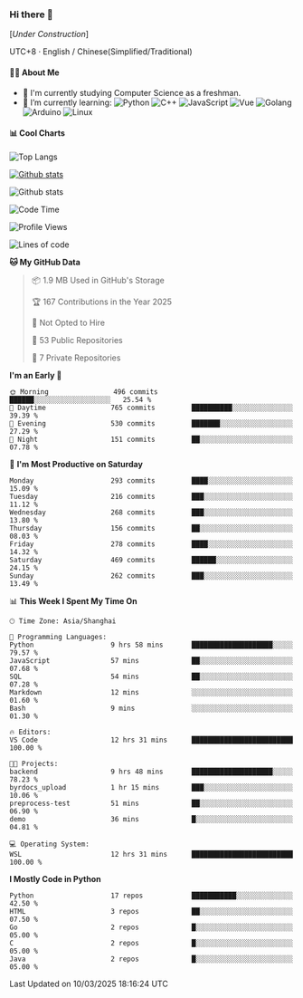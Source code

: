 ### Hi there 👋

\[*Under Construction*\]

UTC+8 · English / Chinese(Simplified/Traditional)

<!--
**NoNormalCreeper/NoNormalCreeper** is a ✨ _special_ ✨ repository because its `README.md` (this file) appears on your GitHub profile.

Here are some ideas to get you started:

- 🔭 I’m currently working on ...
- 🌱 I’m currently learning ...
- 👯 I’m looking to collaborate on ...
- 🤔 I’m looking for help with ...
- 💬 Ask me about ...
- 📫 How to reach me: ...
- 😄 Pronouns: ...
- ⚡ Fun fact: ...
-->

#### 👩‍💻 About Me

- 🏫 I'm currently studying Computer Science as a freshman.
- 🌱 I’m currently learning: 
![Python](https://img.shields.io/badge/-Python-blue?style=flat-square&logo=Python&logoColor=fff)
![C++](https://img.shields.io/badge/-C%2B%2B-00599C?style=flat-square&logo=C%2B%2B&logoColor=fff)
![JavaScript](https://img.shields.io/badge/-JavaScript-ffca18?style=flat-square&logo=JavaScript&logoColor=fff)
![Vue](https://img.shields.io/badge/-Vue-4FC08D?style=flat-square&logo=Vue.js&logoColor=fff)
![Golang](https://img.shields.io/badge/-Go-007d9c?style=flat-square&logo=Go&logoColor=fff)
![Arduino](https://img.shields.io/badge/-Arduino-00979D?style=flat-square&logo=Arduino&logoColor=fff)
![Linux](https://img.shields.io/badge/-Linux-FCC624?style=flat-square&logo=Linux&logoColor=fff)

#### 📊 Cool Charts

![Top Langs](https://github-readme-stats.vercel.app/api/top-langs/?username=NoNormalCreeper&layout=compact)

[![Github stats](https://github-readme-stats.vercel.app/api?username=NoNormalCreeper&show_icons=true)](https://github.com/anuraghazra/github-readme-stats)

![Github stats](https://github-profile-trophy.vercel.app/?username=NoNormalCreeper)


<!--START_SECTION:waka-->
![Code Time](http://img.shields.io/badge/Code%20Time-324%20hrs%2020%20mins-blue)

![Profile Views](http://img.shields.io/badge/Profile%20Views-24-blue)

![Lines of code](https://img.shields.io/badge/From%20Hello%20World%20I%27ve%20Written-2.7%20million%20lines%20of%20code-blue)

**🐱 My GitHub Data** 

> 📦 1.9 MB Used in GitHub's Storage 
 > 
> 🏆 167 Contributions in the Year 2025
 > 
> 🚫 Not Opted to Hire
 > 
> 📜 53 Public Repositories 
 > 
> 🔑 7 Private Repositories 
 > 
**I'm an Early 🐤** 

```text
🌞 Morning                496 commits         ██████░░░░░░░░░░░░░░░░░░░   25.54 % 
🌆 Daytime                765 commits         ██████████░░░░░░░░░░░░░░░   39.39 % 
🌃 Evening                530 commits         ███████░░░░░░░░░░░░░░░░░░   27.29 % 
🌙 Night                  151 commits         ██░░░░░░░░░░░░░░░░░░░░░░░   07.78 % 
```
📅 **I'm Most Productive on Saturday** 

```text
Monday                   293 commits         ████░░░░░░░░░░░░░░░░░░░░░   15.09 % 
Tuesday                  216 commits         ███░░░░░░░░░░░░░░░░░░░░░░   11.12 % 
Wednesday                268 commits         ███░░░░░░░░░░░░░░░░░░░░░░   13.80 % 
Thursday                 156 commits         ██░░░░░░░░░░░░░░░░░░░░░░░   08.03 % 
Friday                   278 commits         ████░░░░░░░░░░░░░░░░░░░░░   14.32 % 
Saturday                 469 commits         ██████░░░░░░░░░░░░░░░░░░░   24.15 % 
Sunday                   262 commits         ███░░░░░░░░░░░░░░░░░░░░░░   13.49 % 
```


📊 **This Week I Spent My Time On** 

```text
🕑︎ Time Zone: Asia/Shanghai

💬 Programming Languages: 
Python                   9 hrs 58 mins       ████████████████████░░░░░   79.57 % 
JavaScript               57 mins             ██░░░░░░░░░░░░░░░░░░░░░░░   07.68 % 
SQL                      54 mins             ██░░░░░░░░░░░░░░░░░░░░░░░   07.28 % 
Markdown                 12 mins             ░░░░░░░░░░░░░░░░░░░░░░░░░   01.60 % 
Bash                     9 mins              ░░░░░░░░░░░░░░░░░░░░░░░░░   01.30 % 

🔥 Editors: 
VS Code                  12 hrs 31 mins      █████████████████████████   100.00 % 

🐱‍💻 Projects: 
backend                  9 hrs 48 mins       ████████████████████░░░░░   78.23 % 
byrdocs_upload           1 hr 15 mins        ███░░░░░░░░░░░░░░░░░░░░░░   10.06 % 
preprocess-test          51 mins             ██░░░░░░░░░░░░░░░░░░░░░░░   06.90 % 
demo                     36 mins             █░░░░░░░░░░░░░░░░░░░░░░░░   04.81 % 

💻 Operating System: 
WSL                      12 hrs 31 mins      █████████████████████████   100.00 % 
```

**I Mostly Code in Python** 

```text
Python                   17 repos            ███████████░░░░░░░░░░░░░░   42.50 % 
HTML                     3 repos             ██░░░░░░░░░░░░░░░░░░░░░░░   07.50 % 
Go                       2 repos             █░░░░░░░░░░░░░░░░░░░░░░░░   05.00 % 
C                        2 repos             █░░░░░░░░░░░░░░░░░░░░░░░░   05.00 % 
Java                     2 repos             █░░░░░░░░░░░░░░░░░░░░░░░░   05.00 % 
```




 Last Updated on 10/03/2025 18:16:24 UTC
<!--END_SECTION:waka-->

